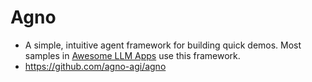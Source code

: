 # Agno

- A simple, intuitive agent framework for building quick demos. Most samples in [Awesome LLM Apps](https://github.com/Shubhamsaboo/awesome-llm-apps) use this framework.
- https://github.com/agno-agi/agno